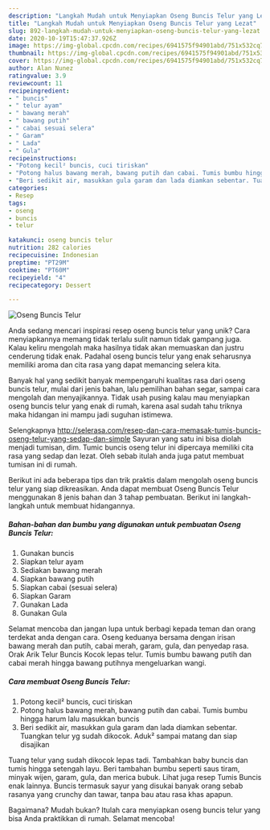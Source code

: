 ```yaml
---
description: "Langkah Mudah untuk Menyiapkan Oseng Buncis Telur yang Lezat"
title: "Langkah Mudah untuk Menyiapkan Oseng Buncis Telur yang Lezat"
slug: 892-langkah-mudah-untuk-menyiapkan-oseng-buncis-telur-yang-lezat
date: 2020-10-19T15:47:37.926Z
image: https://img-global.cpcdn.com/recipes/6941575f94901abd/751x532cq70/oseng-buncis-telur-foto-resep-utama.jpg
thumbnail: https://img-global.cpcdn.com/recipes/6941575f94901abd/751x532cq70/oseng-buncis-telur-foto-resep-utama.jpg
cover: https://img-global.cpcdn.com/recipes/6941575f94901abd/751x532cq70/oseng-buncis-telur-foto-resep-utama.jpg
author: Alan Nunez
ratingvalue: 3.9
reviewcount: 11
recipeingredient:
- " buncis"
- " telur ayam"
- " bawang merah"
- " bawang putih"
- " cabai sesuai selera"
- " Garam"
- " Lada"
- " Gula"
recipeinstructions:
- "Potong kecil² buncis, cuci tiriskan"
- "Potong halus bawang merah, bawang putih dan cabai. Tumis bumbu hingga harum lalu masukkan buncis"
- "Beri sedikit air, masukkan gula garam dan lada diamkan sebentar. Tuangkan telur yg sudah dikocok. Aduk² sampai matang dan siap disajikan"
categories:
- Resep
tags:
- oseng
- buncis
- telur

katakunci: oseng buncis telur 
nutrition: 282 calories
recipecuisine: Indonesian
preptime: "PT29M"
cooktime: "PT60M"
recipeyield: "4"
recipecategory: Dessert

---
```



![Oseng Buncis Telur](https://img-global.cpcdn.com/recipes/6941575f94901abd/751x532cq70/oseng-buncis-telur-foto-resep-utama.jpg)

Anda sedang mencari inspirasi resep oseng buncis telur yang unik? Cara menyiapkannya memang tidak terlalu sulit namun tidak gampang juga. Kalau keliru mengolah maka hasilnya tidak akan memuaskan dan justru cenderung tidak enak. Padahal oseng buncis telur yang enak seharusnya memiliki aroma dan cita rasa yang dapat memancing selera kita.

Banyak hal yang sedikit banyak mempengaruhi kualitas rasa dari oseng buncis telur, mulai dari jenis bahan, lalu pemilihan bahan segar, sampai cara mengolah dan menyajikannya. Tidak usah pusing kalau mau menyiapkan oseng buncis telur yang enak di rumah, karena asal sudah tahu triknya maka hidangan ini mampu jadi suguhan istimewa.

Selengkapnya http://selerasa.com/resep-dan-cara-memasak-tumis-buncis-oseng-telur-yang-sedap-dan-simple Sayuran yang satu ini bisa diolah menjadi tumisan, dim. Tumic buncis oseng telur ini dipercaya memiliki cita rasa yang sedap dan lezat. Oleh sebab itulah anda juga patut membuat tumisan ini di rumah.


Berikut ini ada beberapa tips dan trik praktis dalam mengolah oseng buncis telur yang siap dikreasikan. Anda dapat membuat Oseng Buncis Telur menggunakan 8 jenis bahan dan 3 tahap pembuatan. Berikut ini langkah-langkah untuk membuat hidangannya.

<!--inarticleads1-->

##### Bahan-bahan dan bumbu yang digunakan untuk pembuatan Oseng Buncis Telur:

1. Gunakan  buncis
1. Siapkan  telur ayam
1. Sediakan  bawang merah
1. Siapkan  bawang putih
1. Siapkan  cabai (sesuai selera)
1. Siapkan  Garam
1. Gunakan  Lada
1. Gunakan  Gula


Selamat mencoba dan jangan lupa untuk berbagi kepada teman dan orang terdekat anda dengan cara. Oseng keduanya bersama dengan irisan bawang merah dan putih, cabai merah, garam, gula, dan penyedap rasa. Orak Arik Telur Buncis Kocok lepas telur. Tumis bumbu bawang putih dan cabai merah hingga bawang putihnya mengeluarkan wangi. 

<!--inarticleads2-->

##### Cara membuat Oseng Buncis Telur:

1. Potong kecil² buncis, cuci tiriskan
1. Potong halus bawang merah, bawang putih dan cabai. Tumis bumbu hingga harum lalu masukkan buncis
1. Beri sedikit air, masukkan gula garam dan lada diamkan sebentar. Tuangkan telur yg sudah dikocok. Aduk² sampai matang dan siap disajikan


Tuang telur yang sudah dikocok lepas tadi. Tambahkan baby buncis dan tumis hingga setengah layu. Beri tambahan bumbu seperti saus tiram, minyak wijen, garam, gula, dan merica bubuk. Lihat juga resep Tumis Buncis enak lainnya. Buncis termasuk sayur yang disukai banyak orang sebab rasanya yang crunchy dan tawar, tanpa bau atau rasa khas apapun. 

Bagaimana? Mudah bukan? Itulah cara menyiapkan oseng buncis telur yang bisa Anda praktikkan di rumah. Selamat mencoba!
